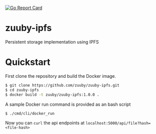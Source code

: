 [![Go Report Card](https://goreportcard.com/badge/github.com/zuuby/zuuby-ipfs)](https://goreportcard.com/report/github.com/zuuby/zuuby-ipfs)
# zuuby-ipfs
Persistent storage implementation using IPFS

# Quickstart
First clone the repository and build the Docker image.

```bash
$ git clone https://github.com/zuuby/zuuby-ipfs.git
$ cd zuuby-ipfs
$ docker build -t zuuby/zuuby-ipfs:1.0.0 .
```

A sample Docker run command is provided as an bash script

```bash
$ ./cmd/cli/docker_run
```

Now you can `curl` the api endpoints at `localhost:5000/api/file?hash=<file-hash>`
